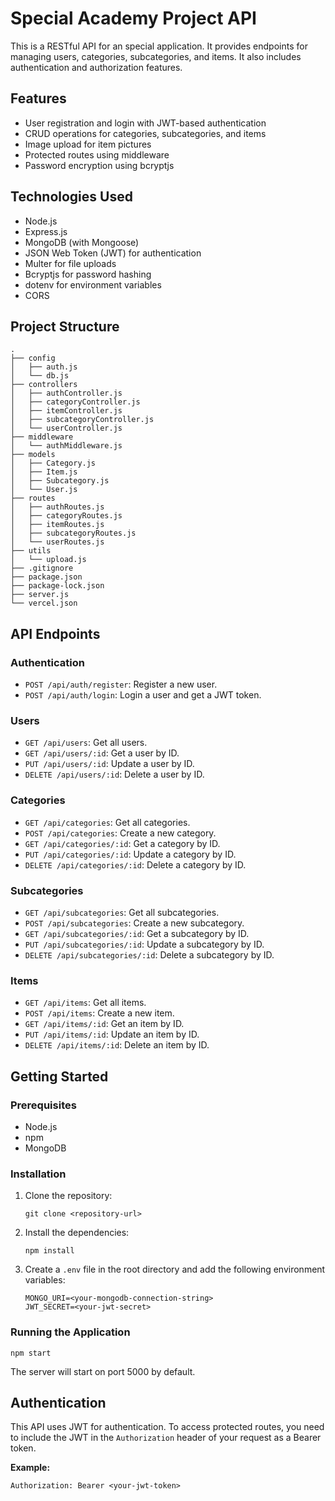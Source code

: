 # Special Academy Project API

This is a RESTful API for an special application. It provides endpoints for managing users, categories, subcategories, and items. It also includes authentication and authorization features.

## Features

*   User registration and login with JWT-based authentication
*   CRUD operations for categories, subcategories, and items
*   Image upload for item pictures
*   Protected routes using middleware
*   Password encryption using bcryptjs

## Technologies Used

*   Node.js
*   Express.js
*   MongoDB (with Mongoose)
*   JSON Web Token (JWT) for authentication
*   Multer for file uploads
*   Bcryptjs for password hashing
*   dotenv for environment variables
*   CORS

## Project Structure

```
.
├── config
│   ├── auth.js
│   └── db.js
├── controllers
│   ├── authController.js
│   ├── categoryController.js
│   ├── itemController.js
│   ├── subcategoryController.js
│   └── userController.js
├── middleware
│   └── authMiddleware.js
├── models
│   ├── Category.js
│   ├── Item.js
│   ├── Subcategory.js
│   └── User.js
├── routes
│   ├── authRoutes.js
│   ├── categoryRoutes.js
│   ├── itemRoutes.js
│   ├── subcategoryRoutes.js
│   └── userRoutes.js
├── utils
│   └── upload.js
├── .gitignore
├── package.json
├── package-lock.json
├── server.js
└── vercel.json
```

## API Endpoints

### Authentication

*   `POST /api/auth/register`: Register a new user.
*   `POST /api/auth/login`: Login a user and get a JWT token.

### Users

*   `GET /api/users`: Get all users.
*   `GET /api/users/:id`: Get a user by ID.
*   `PUT /api/users/:id`: Update a user by ID.
*   `DELETE /api/users/:id`: Delete a user by ID.

### Categories

*   `GET /api/categories`: Get all categories.
*   `POST /api/categories`: Create a new category.
*   `GET /api/categories/:id`: Get a category by ID.
*   `PUT /api/categories/:id`: Update a category by ID.
*   `DELETE /api/categories/:id`: Delete a category by ID.

### Subcategories

*   `GET /api/subcategories`: Get all subcategories.
*   `POST /api/subcategories`: Create a new subcategory.
*   `GET /api/subcategories/:id`: Get a subcategory by ID.
*   `PUT /api/subcategories/:id`: Update a subcategory by ID.
*   `DELETE /api/subcategories/:id`: Delete a subcategory by ID.

### Items

*   `GET /api/items`: Get all items.
*   `POST /api/items`: Create a new item.
*   `GET /api/items/:id`: Get an item by ID.
*   `PUT /api/items/:id`: Update an item by ID.
*   `DELETE /api/items/:id`: Delete an item by ID.

## Getting Started

### Prerequisites

*   Node.js
*   npm
*   MongoDB

### Installation

1.  Clone the repository:
    ```
    git clone <repository-url>
    ```
2.  Install the dependencies:
    ```
    npm install
    ```
3.  Create a `.env` file in the root directory and add the following environment variables:
    ```
    MONGO_URI=<your-mongodb-connection-string>
    JWT_SECRET=<your-jwt-secret>
    ```

### Running the Application

```
npm start
```

The server will start on port 5000 by default.

## Authentication

This API uses JWT for authentication. To access protected routes, you need to include the JWT in the `Authorization` header of your request as a Bearer token.

**Example:**

```
Authorization: Bearer <your-jwt-token>
```
